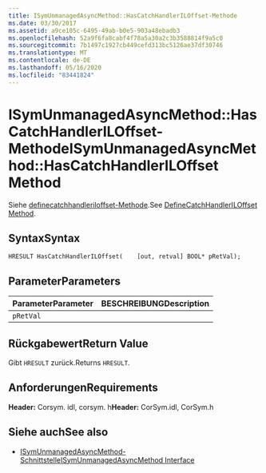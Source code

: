 ```yaml
---
title: ISymUnmanagedAsyncMethod::HasCatchHandlerILOffset-Methode
ms.date: 03/30/2017
ms.assetid: a9ce105c-6495-49ab-b0e5-903a48ebadb3
ms.openlocfilehash: 52a9f6fa8cabf4f78a5a30a2c3b3588814f9a5c0
ms.sourcegitcommit: 7b1497c1927cb449cefd313bc5126ae37df30746
ms.translationtype: MT
ms.contentlocale: de-DE
ms.lasthandoff: 05/16/2020
ms.locfileid: "83441824"
---
```

# <a name="isymunmanagedasyncmethodhascatchhandleriloffset-method"></a><span data-ttu-id="9c846-102">ISymUnmanagedAsyncMethod::HasCatchHandlerILOffset-Methode</span><span class="sxs-lookup"><span data-stu-id="9c846-102">ISymUnmanagedAsyncMethod::HasCatchHandlerILOffset Method</span></span>
<span data-ttu-id="9c846-103">Siehe [definecatchhandleriloffset-Methode](isymunmanagedasyncmethodpropertieswriter-definecatchhandleriloffset-method.md).</span><span class="sxs-lookup"><span data-stu-id="9c846-103">See [DefineCatchHandlerILOffset Method](isymunmanagedasyncmethodpropertieswriter-definecatchhandleriloffset-method.md).</span></span>  
  
## <a name="syntax"></a><span data-ttu-id="9c846-104">Syntax</span><span class="sxs-lookup"><span data-stu-id="9c846-104">Syntax</span></span>  
  
```idl  
HRESULT HasCatchHandlerILOffset(    [out, retval] BOOL* pRetVal);  
```  
  
## <a name="parameters"></a><span data-ttu-id="9c846-105">Parameter</span><span class="sxs-lookup"><span data-stu-id="9c846-105">Parameters</span></span>  
  
|<span data-ttu-id="9c846-106">Parameter</span><span class="sxs-lookup"><span data-stu-id="9c846-106">Parameter</span></span>|<span data-ttu-id="9c846-107">BESCHREIBUNG</span><span class="sxs-lookup"><span data-stu-id="9c846-107">Description</span></span>|  
|---------------|-----------------|  
|`pRetVal`||  
  
## <a name="return-value"></a><span data-ttu-id="9c846-108">Rückgabewert</span><span class="sxs-lookup"><span data-stu-id="9c846-108">Return Value</span></span>  
 <span data-ttu-id="9c846-109">Gibt `HRESULT` zurück.</span><span class="sxs-lookup"><span data-stu-id="9c846-109">Returns `HRESULT`.</span></span>  
  
## <a name="requirements"></a><span data-ttu-id="9c846-110">Anforderungen</span><span class="sxs-lookup"><span data-stu-id="9c846-110">Requirements</span></span>  
 <span data-ttu-id="9c846-111">**Header:** Corsym. idl, corsym. h</span><span class="sxs-lookup"><span data-stu-id="9c846-111">**Header:** CorSym.idl, CorSym.h</span></span>  
  
## <a name="see-also"></a><span data-ttu-id="9c846-112">Siehe auch</span><span class="sxs-lookup"><span data-stu-id="9c846-112">See also</span></span>

- [<span data-ttu-id="9c846-113">ISymUnmanagedAsyncMethod-Schnittstelle</span><span class="sxs-lookup"><span data-stu-id="9c846-113">ISymUnmanagedAsyncMethod Interface</span></span>](isymunmanagedasyncmethod-interface.md)
